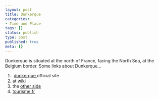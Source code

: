 ```yaml
---
layout: post
title: Dunkerque
categories:
- Time and Place
tags: []
status: publish
type: post
published: true
meta: {}
---
```

Dunkerque is situated at the north of France, facing the North Sea, at the Belgium border. Some links about Dunkerque...
<ol>
	<li> <a href="http://www.ville-dunkerque.fr/">dunkerque </a>official site</li>
	<li>at <a href="http://en.wikipedia.org/wiki/Dunkirk">wiki</a></li>
	<li>the <a href="http://www.theotherside.co.uk/tm-heritage/towns/dunkerque.htm">other side</a></li>
	<li><a href="http://www.tourisme.fr/tourist-office/dunkerque.htm">tourisme.fr</a></li>
</ol>
